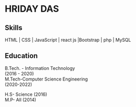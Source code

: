 # HRIDAY DAS

## Skills
 HTML | CSS | JavaScript | react js |Bootstrap | php | MySQL


## Education
B.Tech. - Information Technology <br>
(2016 - 2020)<br>
M.Tech-Computer Science  Engineering <br>
(2020-2022)<br>


H.S- Science
(2016)<br>
M.P- All
(2014)<br>
